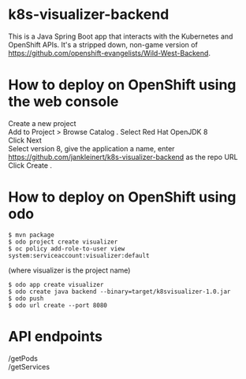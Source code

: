 # k8s-visualizer-backend
This is a Java Spring Boot app that interacts with the Kubernetes and OpenShift APIs. It's a stripped down, non-game version of https://github.com/openshift-evangelists/Wild-West-Backend.

# How to deploy on OpenShift using the web console

Create a new project  
Add to Project > Browse Catalog . 
Select Red Hat OpenJDK 8  
Click Next  
Select version 8, give the application a name, enter https://github.com/jankleinert/k8s-visualizer-backend as the repo URL  
Click Create . 


# How to deploy on OpenShift using odo
```
$ mvn package
$ odo project create visualizer
$ oc policy add-role-to-user view system:serviceaccount:visualizer:default 
```
(where visualizer is the project name)

```
$ odo app create visualizer
$ odo create java backend --binary=target/k8svisualizer-1.0.jar
$ odo push
$ odo url create --port 8080
```

# API endpoints
/getPods  
/getServices
